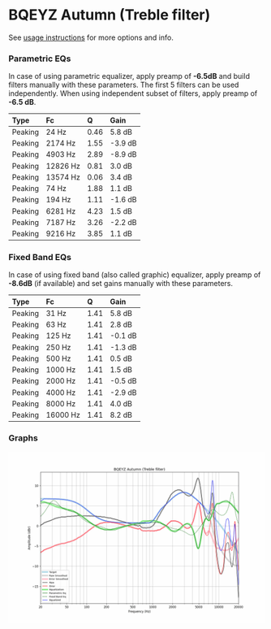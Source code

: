 # BQEYZ Autumn (Treble filter)
See [usage instructions](https://github.com/jaakkopasanen/AutoEq#usage) for more options and info.

### Parametric EQs
In case of using parametric equalizer, apply preamp of **-6.5dB** and build filters manually
with these parameters. The first 5 filters can be used independently.
When using independent subset of filters, apply preamp of **-6.5 dB**.

| Type    | Fc       |    Q | Gain    |
|:--------|:---------|:-----|:--------|
| Peaking | 24 Hz    | 0.46 | 5.8 dB  |
| Peaking | 2174 Hz  | 1.55 | -3.9 dB |
| Peaking | 4903 Hz  | 2.89 | -8.9 dB |
| Peaking | 12826 Hz | 0.81 | 3.0 dB  |
| Peaking | 13574 Hz | 0.06 | 3.4 dB  |
| Peaking | 74 Hz    | 1.88 | 1.1 dB  |
| Peaking | 194 Hz   | 1.11 | -1.6 dB |
| Peaking | 6281 Hz  | 4.23 | 1.5 dB  |
| Peaking | 7187 Hz  | 3.26 | -2.2 dB |
| Peaking | 9216 Hz  | 3.85 | 1.1 dB  |

### Fixed Band EQs
In case of using fixed band (also called graphic) equalizer, apply preamp of **-8.6dB**
(if available) and set gains manually with these parameters.

| Type    | Fc       |    Q | Gain    |
|:--------|:---------|:-----|:--------|
| Peaking | 31 Hz    | 1.41 | 5.8 dB  |
| Peaking | 63 Hz    | 1.41 | 2.8 dB  |
| Peaking | 125 Hz   | 1.41 | -0.1 dB |
| Peaking | 250 Hz   | 1.41 | -1.3 dB |
| Peaking | 500 Hz   | 1.41 | 0.5 dB  |
| Peaking | 1000 Hz  | 1.41 | 1.5 dB  |
| Peaking | 2000 Hz  | 1.41 | -0.5 dB |
| Peaking | 4000 Hz  | 1.41 | -2.9 dB |
| Peaking | 8000 Hz  | 1.41 | 4.0 dB  |
| Peaking | 16000 Hz | 1.41 | 8.2 dB  |

### Graphs
![](./BQEYZ%20Autumn%20(Treble%20filter).png)